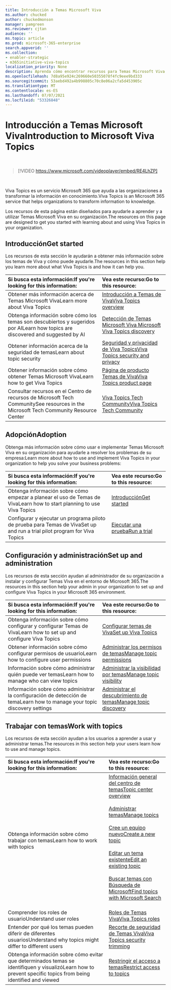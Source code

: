 ```yaml
---
title: Introducción a Temas Microsoft Viva
ms.author: chucked
author: chuckedmonson
manager: pamgreen
ms.reviewer: cjtan
audience: ''
ms.topic: article
ms.prod: microsoft-365-enterprise
search.appverid: ''
ms.collection:
- enabler-strategic
- m365initiative-viva-topics
localization_priority: None
description: Aprenda cómo encontrar recursos para Temas Microsoft Viva
ms.openlocfilehash: 7d8a95e924c269660e50355078f4fc9eee9bd333
ms.sourcegitcommit: 53aebd492a4b998805c70c8e06a2cfa5d453905c
ms.translationtype: MT
ms.contentlocale: es-ES
ms.lasthandoff: 07/07/2021
ms.locfileid: "53326848"
---
```

# <a name="introduction-to-microsoft-viva-topics"></a><span data-ttu-id="13caa-103">Introducción a Temas Microsoft Viva</span><span class="sxs-lookup"><span data-stu-id="13caa-103">Introduction to Microsoft Viva Topics</span></span>

</br>

> [!VIDEO https://www.microsoft.com/videoplayer/embed/RE4LhZP]  

</br>


<span data-ttu-id="13caa-104">Viva Topics es un servicio Microsoft 365 que ayuda a las organizaciones a transformar la información en conocimiento.</span><span class="sxs-lookup"><span data-stu-id="13caa-104">Viva Topics is an Microsoft 365 service that helps organizations to transform information to knowledge.</span></span>

<span data-ttu-id="13caa-105">Los recursos de esta página están diseñados para ayudarle a aprender y a utilizar Temas Microsoft Viva en su organización.</span><span class="sxs-lookup"><span data-stu-id="13caa-105">The resources on this page are designed to get you started with learning about and using Viva Topics in your organization.</span></span>

## <a name="get-started"></a><span data-ttu-id="13caa-106">Introducción</span><span class="sxs-lookup"><span data-stu-id="13caa-106">Get started</span></span>

<span data-ttu-id="13caa-107">Los recursos de esta sección le ayudarán a obtener más información sobre los temas de Viva y cómo puede ayudarle.</span><span class="sxs-lookup"><span data-stu-id="13caa-107">The resources in this section help you learn more about what Viva Topics is and how it can help you.</span></span>

| <span data-ttu-id="13caa-108">Si busca esta información:</span><span class="sxs-lookup"><span data-stu-id="13caa-108">If you're looking for this information:</span></span> | <span data-ttu-id="13caa-109">Vea este recurso:</span><span class="sxs-lookup"><span data-stu-id="13caa-109">Go to this resource:</span></span> |
|:-----|:-----|
|<span data-ttu-id="13caa-110">Obtener más información acerca de Temas Microsoft Viva</span><span class="sxs-lookup"><span data-stu-id="13caa-110">Learn more about Viva Topics</span></span>|[<span data-ttu-id="13caa-111">Introducción a Temas de Viva</span><span class="sxs-lookup"><span data-stu-id="13caa-111">Viva Topics overview</span></span>](topic-experiences-overview.md)|
|<span data-ttu-id="13caa-112">Obtenga información sobre cómo los temas son descubiertos y sugeridos por AI</span><span class="sxs-lookup"><span data-stu-id="13caa-112">Learn how topics are discovered and suggested by AI</span></span>|[<span data-ttu-id="13caa-113">Detección de Temas Microsoft Viva </span><span class="sxs-lookup"><span data-stu-id="13caa-113">Microsoft Viva Topics discovery</span></span>](topic-experiences-discovery.md)|
|<span data-ttu-id="13caa-114">Obtener información acerca de la seguridad de temas</span><span class="sxs-lookup"><span data-stu-id="13caa-114">Learn about topic security</span></span>|[<span data-ttu-id="13caa-115">Seguridad y privacidad de Viva Topics</span><span class="sxs-lookup"><span data-stu-id="13caa-115">Viva Topics security and privacy</span></span>](topic-experiences-security-privacy.md)|
|<span data-ttu-id="13caa-116">Obtener información sobre cómo obtener Temas Microsoft Viva</span><span class="sxs-lookup"><span data-stu-id="13caa-116">Learn how to get Viva Topics</span></span>|[<span data-ttu-id="13caa-117">Página de producto Temas de Viva</span><span class="sxs-lookup"><span data-stu-id="13caa-117">Viva Topics product page</span></span>](https://www.microsoft.com/microsoft-viva/topics?activetab=pivot%3aoverviewtab)|
|<span data-ttu-id="13caa-118">Consultar recursos en el Centro de recursos de Microsoft Tech Community</span><span class="sxs-lookup"><span data-stu-id="13caa-118">See resources in the Microsoft Tech Community Resource Center</span></span>|[<span data-ttu-id="13caa-119">Viva Topics Tech Community</span><span class="sxs-lookup"><span data-stu-id="13caa-119">Viva Topics Tech Community</span></span>](https://resources.techcommunity.microsoft.com/viva-topics/)|



## <a name="adoption"></a><span data-ttu-id="13caa-120">Adopción</span><span class="sxs-lookup"><span data-stu-id="13caa-120">Adoption</span></span>

<span data-ttu-id="13caa-121">Obtenga más información sobre cómo usar e implementar Temas Microsoft Viva en su organización para ayudarle a resolver los problemas de su empresa:</span><span class="sxs-lookup"><span data-stu-id="13caa-121">Learn more about how to use and implement Viva Topics in your organization to help you solve your business problems:</span></span> 

| <span data-ttu-id="13caa-122">Si busca esta información:</span><span class="sxs-lookup"><span data-stu-id="13caa-122">If you're looking for this information:</span></span> | <span data-ttu-id="13caa-123">Vea este recurso:</span><span class="sxs-lookup"><span data-stu-id="13caa-123">Go to this resource:</span></span> |
|:-----|:-----|
|<span data-ttu-id="13caa-124">Obtenga información sobre cómo empezar a planear el uso de Temas de Viva</span><span class="sxs-lookup"><span data-stu-id="13caa-124">Learn how to start planning to use Viva Topics</span></span> |[<span data-ttu-id="13caa-125">Introducción</span><span class="sxs-lookup"><span data-stu-id="13caa-125">Get started</span></span>](topics-adoption-getstarted.md)|  
|<span data-ttu-id="13caa-126">Configurar y ejecutar un programa piloto de prueba para Temas de Viva</span><span class="sxs-lookup"><span data-stu-id="13caa-126">Set up and run a trial pilot program for Viva Topics</span></span> |[<span data-ttu-id="13caa-127">Ejecutar una prueba</span><span class="sxs-lookup"><span data-stu-id="13caa-127">Run a trial</span></span>](trial-topics.md)|

## <a name="set-up-and-administration"></a><span data-ttu-id="13caa-128">Configuración y administración</span><span class="sxs-lookup"><span data-stu-id="13caa-128">Set up and administration</span></span>

<span data-ttu-id="13caa-129">Los recursos de esta sección ayudan al administrador de su organización a instalar y configurar Temas Viva en el entorno de Microsoft 365.</span><span class="sxs-lookup"><span data-stu-id="13caa-129">The resources in this section help your admin in your organization to set up and configure Viva Topics in your Microsoft 365 environment.</span></span>

| <span data-ttu-id="13caa-130">Si busca esta información:</span><span class="sxs-lookup"><span data-stu-id="13caa-130">If you're looking for this information:</span></span> | <span data-ttu-id="13caa-131">Vea este recurso:</span><span class="sxs-lookup"><span data-stu-id="13caa-131">Go to this resource:</span></span> |
|:-----|:-----|
|<span data-ttu-id="13caa-132">Obtenga información sobre cómo configurar y configurar Temas de Viva</span><span class="sxs-lookup"><span data-stu-id="13caa-132">Learn how to set up and configure Viva Topics</span></span>|[<span data-ttu-id="13caa-133">Configurar temas de Viva</span><span class="sxs-lookup"><span data-stu-id="13caa-133">Set up Viva Topics</span></span>](set-up-topic-experiences.md)|
|<span data-ttu-id="13caa-134">Obtener información sobre cómo configurar permisos de usuario</span><span class="sxs-lookup"><span data-stu-id="13caa-134">Learn how to configure user permissions</span></span>|[<span data-ttu-id="13caa-135">Administrar los permisos de temas</span><span class="sxs-lookup"><span data-stu-id="13caa-135">Manage topic permissions</span></span>](topic-experiences-user-permissions.md)|
|<span data-ttu-id="13caa-136">Información sobre cómo administrar quién puede ver temas</span><span class="sxs-lookup"><span data-stu-id="13caa-136">Learn how to manage who can view topics</span></span>|[<span data-ttu-id="13caa-137">Administrar la visibilidad por temas</span><span class="sxs-lookup"><span data-stu-id="13caa-137">Manage topic visibility</span></span>](topic-experiences-knowledge-rules.md)|
|<span data-ttu-id="13caa-138">Información sobre cómo administrar la configuración de detección de tema</span><span class="sxs-lookup"><span data-stu-id="13caa-138">Learn how to manage your topic discovery settings</span></span>|[<span data-ttu-id="13caa-139">Administrar el descubrimiento de temas</span><span class="sxs-lookup"><span data-stu-id="13caa-139">Manage topic discovery</span></span>](topic-experiences-discovery.md)|

## <a name="work-with-topics"></a><span data-ttu-id="13caa-140">Trabajar con temas</span><span class="sxs-lookup"><span data-stu-id="13caa-140">Work with topics</span></span>

<span data-ttu-id="13caa-141">Los recursos de esta sección ayudan a los usuarios a aprender a usar y administrar temas.</span><span class="sxs-lookup"><span data-stu-id="13caa-141">The resources in this section help your users learn how to use and manage topics.</span></span>

| <span data-ttu-id="13caa-142">Si busca esta información:</span><span class="sxs-lookup"><span data-stu-id="13caa-142">If you're looking for this information:</span></span> | <span data-ttu-id="13caa-143">Vea este recurso:</span><span class="sxs-lookup"><span data-stu-id="13caa-143">Go to this resource:</span></span> |
|:-----|:-----|
|<span data-ttu-id="13caa-144">Obtenga información sobre cómo trabajar con temas</span><span class="sxs-lookup"><span data-stu-id="13caa-144">Learn how to work with topics</span></span>|[<span data-ttu-id="13caa-145">Información general del centro de temas</span><span class="sxs-lookup"><span data-stu-id="13caa-145">Topic center overview</span></span>](topic-center-overview.md)<br><br>[<span data-ttu-id="13caa-146">Administrar temas</span><span class="sxs-lookup"><span data-stu-id="13caa-146">Manage topics</span></span>](manage-topics.md)<br><br>[<span data-ttu-id="13caa-147">Cree un equipo nuevo</span><span class="sxs-lookup"><span data-stu-id="13caa-147">Create a new topic</span></span>](create-a-topic.md)<br><br>[<span data-ttu-id="13caa-148">Editar un tema existente</span><span class="sxs-lookup"><span data-stu-id="13caa-148">Edit an existing topic</span></span>](edit-a-topic.md)<br><br>[<span data-ttu-id="13caa-149">Buscar temas con Búsqueda de Microsoft</span><span class="sxs-lookup"><span data-stu-id="13caa-149">Find topics with Microsoft Search</span></span>](search.md)<br><br>|
|<span data-ttu-id="13caa-150">Comprender los roles de usuario</span><span class="sxs-lookup"><span data-stu-id="13caa-150">Understand user roles</span></span>|[<span data-ttu-id="13caa-151">Roles de Temas Viva</span><span class="sxs-lookup"><span data-stu-id="13caa-151">Viva Topics roles</span></span>](topic-experiences-roles.md)|
|<span data-ttu-id="13caa-152">Entender por qué los temas pueden diferir de diferentes usuarios</span><span class="sxs-lookup"><span data-stu-id="13caa-152">Understand why topics might differ to different users</span></span>|[<span data-ttu-id="13caa-153">Recorte de seguridad de Temas Viva</span><span class="sxs-lookup"><span data-stu-id="13caa-153">Viva Topics security trimming</span></span>](topic-experiences-security-trimming.md)|
|<span data-ttu-id="13caa-154">Obtenga información sobre cómo evitar que determinados temas se identifiquen y visualizó</span><span class="sxs-lookup"><span data-stu-id="13caa-154">Learn how to prevent specific topics from being identified and viewed</span></span>|[<span data-ttu-id="13caa-155">Restringir el acceso a temas</span><span class="sxs-lookup"><span data-stu-id="13caa-155">Restrict access to topics</span></span>](restrict-access-to-topics.md)|




